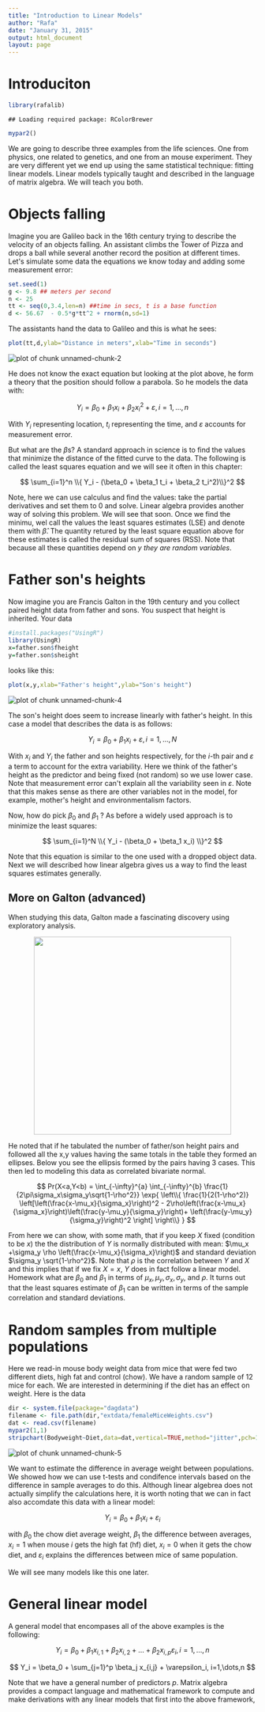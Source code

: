```yaml
---
title: "Introduction to Linear Models"
author: "Rafa"
date: "January 31, 2015"
output: html_document
layout: page
---
```




# Introduciton


```r
library(rafalib)
```

```
## Loading required package: RColorBrewer
```

```r
mypar2()
```

We are going to describe three examples from the life sciences. One from physics, one related to genetics, and one from an mouse experiment. They are very different yet we end up using the same statistical technique: fitting linear models. Linear models typically taught and described in the language of matrix algebra. We will teach you both. 

# Objects falling

Imagine you are Galileo back in the 16th century trying to describe the velocity of an objects falling. An assistant climbs the Tower of Pizza and drops a ball while several another record the position at different times. Let's simulate some data the equations we know today and adding some measurement error:

```r
set.seed(1)
g <- 9.8 ## meters per second
n <- 25
tt <- seq(0,3.4,len=n) ##time in secs, t is a base function
d <- 56.67  - 0.5*g*tt^2 + rnorm(n,sd=1)
```

The assistants hand the data to Galileo and this is what he sees:


```r
plot(tt,d,ylab="Distance in meters",xlab="Time in seconds")
```

![plot of chunk unnamed-chunk-2](figure/intro_using_regression-unnamed-chunk-2-1.png) 

He does not know the exact equation but looking at the plot above, he form a theory that the position should follow a parabola. So he models the data with:

$$ Y_i = \beta_0 + \beta_1 x_i + \beta_2 x_i^2 + \varepsilon, i=1,\dots,n $$

With $Y_i$ representing location, $t_i$ representing the time, and $\varepsilon$ accounts for measurement error. 

But what are the $\beta$s? A standard approach in science is to find the values that minimize the distance of the fitted curve to the data. The following is called the least squares equation and we will see it often in this chapter:

$$ \sum_{i=1}^n \\{  Y_i - (\beta_0 + \beta_1 t_i + \beta_2 t_i^2)\\}^2 $$

Note, here we can use calculus and find the values: take the partial derivatives and set them to 0 and solve. Linear algebra provides another way of solving this problem. We will see that soon. Once we find the minimu, wel call the values the least squares estimates (LSE) and denote them with $\hat{\beta}$. The quantity retured by the least square equation above for these estimates is called the residual sum of squares (RSS). Note that because all these quantities depend on $y$ *they are random variables*.


# Father son's heights
Now imagine you are Francis Galton in the 19th century and you collect paired height data from father and sons. You suspect that height is inherited. Your data 


```r
#install.packages("UsingR")
library(UsingR)
x=father.son$fheight
y=father.son$sheight
```

looks like this:


```r
plot(x,y,xlab="Father's height",ylab="Son's height")
```

![plot of chunk unnamed-chunk-4](figure/intro_using_regression-unnamed-chunk-4-1.png) 

The son's height does seem to increase linearly with father's height. In this case a model that describes the data is as follows:

$$ Y_i = \beta_0 + \beta_1 x_i + \varepsilon, i=1,\dots,N $$

With $x_i$ and $Y_i$ the father and son heights respectively, for the $i$-th pair and $\varepsilon$ a term to account for the extra variability. Here we think of the father's height as the predictor and being fixed (not random) so we use lower case. Note that measurement error can't explain all the variability seen in $\varepsilon$. Note that this makes sense as there are other variables not in the model, for example, mother's height and environmentalism factors.

Now, how do pick $\beta_0$ and $\beta_1$ ? As before a widely used approach is to minimize the least squares:

$$ \sum_{i=1}^N \\{  Y_i - (\beta_0 + \beta_1 x_i) \\}^2 $$

Note that this equation is similar to the one used with a dropped object data. Next we will described how linear algebra gives us a way to find the least squares estimates generally. 

## More on Galton (advanced)
When studying this data, Galton made a fascinating discovery using exploratory analysis.

<center>
<img src="http://upload.wikimedia.org/wikipedia/commons/b/b2/Galton's_correlation_diagram_1875.jpg" width=400>
</center>

He noted that if he tabulated the number of father/son height pairs and followed all the x,y values having the same totals in the table
they formed an ellipses. Below you see the ellipsis formed by the pairs having 3 cases. This then led to modeling this data as correlated bivariate normal. 

$$ Pr(X<a,Y<b) = \int_{-\infty}^{a} \int_{-\infty}^{b} \frac{1}{2\pi\sigma_x\sigma_y\sqrt{1-\rho^2}}
\exp{ \left\\{
\frac{1}{2(1-\rho^2)}
\left[\left(\frac{x-\mu_x}{\sigma_x}\right)^2 -  
2\rho\left(\frac{x-\mu_x}{\sigma_x}\right)\left(\frac{y-\mu_y}{\sigma_y}\right)+
\left(\frac{y-\mu_y}{\sigma_y}\right)^2
\right]
\right\\}
}
$$

From here we can show, with some math, that if you keep $X$ fixed (condition to be $x$) the the distribution of $Y$ is normally distributed with mean:
$\mu_x +\sigma_y \rho \left(\frac{x-\mu_x}{\sigma_x}\right)$ and standard deviation $\sigma_y \sqrt{1-\rho^2}$. Note that $\rho$ is the correlation between $Y$ and $X$ and this implies that if we fix $X=x$, $Y$ does in fact follow a linear model. Homework what are $\beta_0$ and $\beta_1$ in terms of $\mu_x,\mu_y,\sigma_x,\sigma_y$, and $\rho$. It turns out that the least squares estimate of $\beta_1$ can be written in terms of the sample correlation and standard deviations.

# Random samples from multiple populations

Here we read-in mouse body weight data from mice that were fed two different diets, high fat and control (chow). We have a random sample of 12 mice for each. We are interested in determining if the diet has an effect on weight. Here is the data



```r
dir <- system.file(package="dagdata")
filename <- file.path(dir,"extdata/femaleMiceWeights.csv")
dat <- read.csv(filename)
mypar2(1,1)
stripchart(Bodyweight~Diet,data=dat,vertical=TRUE,method="jitter",pch=1,main="Mice weights")
```

![plot of chunk unnamed-chunk-5](figure/intro_using_regression-unnamed-chunk-5-1.png) 

We want to estimate the difference in average weight between populations. We showed how we can use t-tests and condifence intervals based on the difference in sample averages to do this. Although linear algebrea does not actually simplify the calculations here, it is worth noting that we can in fact also accomdate this data with a linear model:

$$ Y_i = \beta_0 + \beta_1 x_{i} + \varepsilon_i$$

with $\beta_0$ the chow diet average weight,
$\beta_1$ the difference between averages,
$x_i = 1$ when mouse $i$ gets the high fat (hf) diet, $x_i = 0$ when it gets the chow diet, and 
 $\varepsilon_i$ explains the differences between mice of same population. 
 
 We will see many models like this one later.

# General linear model

A general model that encompases all of the above examples is the following:

$$ Y_i = \beta_0 + \beta_1 x_{i,1} + \beta_2 x_{i,2} + \dots +  \beta_2 x_{i,p} \varepsilon_i, i=1,\dots,n $$

 
$$ Y_i = \beta_0 + \sum_{j=1}^p \beta_j x_{i,j} + \varepsilon_i, i=1,\dots,n $$

Note that we have a general number of predictors $p$. Matrix algebra provides a compact language and mathematical framework to compute and make derivations with any linear models that first into the above framework,
